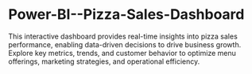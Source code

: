 # Power-BI--Pizza-Sales-Dashboard
This interactive dashboard provides real-time insights into pizza sales performance, enabling data-driven decisions to drive business growth. Explore key metrics, trends, and customer behavior to optimize menu offerings, marketing strategies, and operational efficiency.
